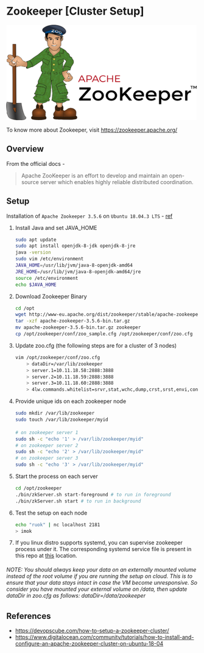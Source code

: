 # Zookeeper [Cluster Setup]
<img src="https://github.com/abhishektripathi24/platform-setup/blob/master/apache-zookeeper/images/zookeeper-logo.png" width="500" height="250"/>

To know more about Zookeeper, visit https://zookeeper.apache.org/

## Overview
From the official docs -

> Apache ZooKeeper is an effort to develop and maintain an open-source server which enables highly reliable distributed coordination.

## Setup
Installation of `Apache Zookeeper 3.5.6` on `Ubuntu 18.04.3 LTS` - [ref](https://zookeeper.apache.org/doc/r3.1.2/zookeeperStarted.html)

1. Install Java and set JAVA_HOME
    ```bash
    sudo apt update
    sudo apt install openjdk-8-jdk openjdk-8-jre
    java -version
    sudo vim /etc/environment
    JAVA_HOME=/usr/lib/jvm/java-8-openjdk-amd64
    JRE_HOME=/usr/lib/jvm/java-8-openjdk-amd64/jre
    source /etc/environment
    echo $JAVA_HOME
    ```
    
2. Download Zookeeper Binary
    ```bash
    cd /opt
    wget http://www-eu.apache.org/dist/zookeeper/stable/apache-zookeeper-3.5.6-bin.tar.gz
    tar -xzf apache-zookeeper-3.5.6-bin.tar.gz
    mv apache-zookeeper-3.5.6-bin.tar.gz zookeeper
    cp /opt/zookeeper/conf/zoo_sample.cfg /opt/zookeeper/conf/zoo.cfg    
    ```
    
3. Update zoo.cfg (the following steps are for a cluster of 3 nodes)
    ```bash
    vim /opt/zookeeper/conf/zoo.cfg
        > dataDir=/var/lib/zookeeper
        > server.1=10.11.18.58:2888:3888
        > server.2=10.11.18.59:2888:3888
        > server.3=10.11.18.60:2888:3888
        > 4lw.commands.whitelist=srvr,stat,wchc,dump,crst,srst,envi,conf,telnet,wchs,wchp,dirs,cons,mntr,isro,ruok,gtmk,stmk
    ```

4. Provide unique ids on each zookeeper node
    ```bash
    sudo mkdir /var/lib/zookeeper
    sudo touch /var/lib/zookeeper/myid
    
    # on zookeeper server 1
    sudo sh -c "echo '1' > /var/lib/zookeeper/myid"
    # on zookeeper server 2
    sudo sh -c "echo '2' > /var/lib/zookeeper/myid"
    # on zookeeper server 3
    sudo sh -c "echo '3' > /var/lib/zookeeper/myid"
    ``` 

5. Start the process on each server
    ```bash
    cd /opt/zookeeper
    ./bin/zkServer.sh start-foreground # to run in foreground
    ./bin/zkServer.sh start # to run in background
    ```

6. Test the setup on each node
    ```bash
    echo "ruok" | nc localhost 2181
    > imok
    ```
7. If you linux distro supports systemd, you can supervise zookeeper process under it. The corresponding systemd service file is present in this repo at [this](systemd) location.
###### NOTE: You should always keep your data on an externally mounted volume instead of the root volume if you are running the setup on cloud. This is to ensure that your data stays intact in case the VM become unresponsive. So consider you have mounted your external volume on /data, then update dataDir in zoo.cfg as follows: dataDir=/data/zookeeper

## References
* https://devopscube.com/how-to-setup-a-zookeeper-cluster/
* https://www.digitalocean.com/community/tutorials/how-to-install-and-configure-an-apache-zookeeper-cluster-on-ubuntu-18-04